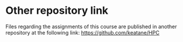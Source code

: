 # Other repository link

Files regarding the assignments of this course are published in another repository at the following link:
https://github.com/keatane/HPC
